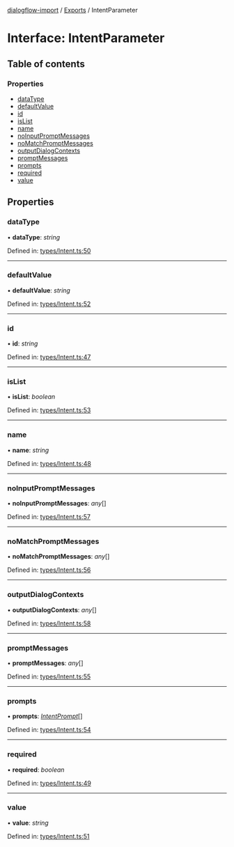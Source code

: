 [dialogflow-import](../README.md) / [Exports](../modules.md) / IntentParameter

# Interface: IntentParameter

## Table of contents

### Properties

- [dataType](intentparameter.md#datatype)
- [defaultValue](intentparameter.md#defaultvalue)
- [id](intentparameter.md#id)
- [isList](intentparameter.md#islist)
- [name](intentparameter.md#name)
- [noInputPromptMessages](intentparameter.md#noinputpromptmessages)
- [noMatchPromptMessages](intentparameter.md#nomatchpromptmessages)
- [outputDialogContexts](intentparameter.md#outputdialogcontexts)
- [promptMessages](intentparameter.md#promptmessages)
- [prompts](intentparameter.md#prompts)
- [required](intentparameter.md#required)
- [value](intentparameter.md#value)

## Properties

### dataType

• **dataType**: *string*

Defined in: [types/Intent.ts:50](https://github.com/edupsousa/dialogflow-import/blob/a6244af/src/types/Intent.ts#L50)

___

### defaultValue

• **defaultValue**: *string*

Defined in: [types/Intent.ts:52](https://github.com/edupsousa/dialogflow-import/blob/a6244af/src/types/Intent.ts#L52)

___

### id

• **id**: *string*

Defined in: [types/Intent.ts:47](https://github.com/edupsousa/dialogflow-import/blob/a6244af/src/types/Intent.ts#L47)

___

### isList

• **isList**: *boolean*

Defined in: [types/Intent.ts:53](https://github.com/edupsousa/dialogflow-import/blob/a6244af/src/types/Intent.ts#L53)

___

### name

• **name**: *string*

Defined in: [types/Intent.ts:48](https://github.com/edupsousa/dialogflow-import/blob/a6244af/src/types/Intent.ts#L48)

___

### noInputPromptMessages

• **noInputPromptMessages**: *any*[]

Defined in: [types/Intent.ts:57](https://github.com/edupsousa/dialogflow-import/blob/a6244af/src/types/Intent.ts#L57)

___

### noMatchPromptMessages

• **noMatchPromptMessages**: *any*[]

Defined in: [types/Intent.ts:56](https://github.com/edupsousa/dialogflow-import/blob/a6244af/src/types/Intent.ts#L56)

___

### outputDialogContexts

• **outputDialogContexts**: *any*[]

Defined in: [types/Intent.ts:58](https://github.com/edupsousa/dialogflow-import/blob/a6244af/src/types/Intent.ts#L58)

___

### promptMessages

• **promptMessages**: *any*[]

Defined in: [types/Intent.ts:55](https://github.com/edupsousa/dialogflow-import/blob/a6244af/src/types/Intent.ts#L55)

___

### prompts

• **prompts**: [*IntentPrompt*](intentprompt.md)[]

Defined in: [types/Intent.ts:54](https://github.com/edupsousa/dialogflow-import/blob/a6244af/src/types/Intent.ts#L54)

___

### required

• **required**: *boolean*

Defined in: [types/Intent.ts:49](https://github.com/edupsousa/dialogflow-import/blob/a6244af/src/types/Intent.ts#L49)

___

### value

• **value**: *string*

Defined in: [types/Intent.ts:51](https://github.com/edupsousa/dialogflow-import/blob/a6244af/src/types/Intent.ts#L51)
